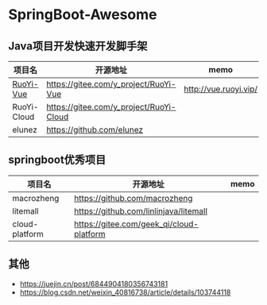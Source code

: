 # SpringBoot-Awesome

## Java项目开发快速开发脚手架

| 项目名                         | 开源地址                                | memo                  |
| ------------------------------ | --------------------------------------- | --------------------- |
| [RuoYi-Vue](http://ruoyi.vip/) | https://gitee.com/y_project/RuoYi-Vue   | http://vue.ruoyi.vip/ |
| RuoYi-Cloud                    | https://gitee.com/y_project/RuoYi-Cloud |                       |
| elunez                         | https://github.com/elunez               |                       |

## springboot优秀项目

| 项目名         | 开源地址                                 | memo |
| -------------- | ---------------------------------------- | ---- |
| macrozheng     | https://github.com/macrozheng            |      |
| litemall       | https://github.com/linlinjava/litemall   |      |
| cloud-platform | https://gitee.com/geek_qi/cloud-platform |      |

## 其他

- https://juejin.cn/post/6844904180356743181
- https://blog.csdn.net/weixin_40816738/article/details/103744118

